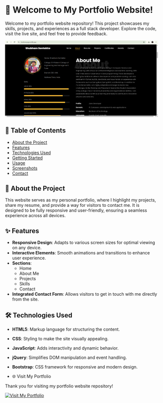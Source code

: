 # 🚀 Welcome to My Portfolio Website!

Welcome to my portfolio website repository! This project showcases my skills, projects, and experiences as a full stack developer. Explore the code, visit the live site, and feel free to provide feedback.

![Portfolio Screenshot](Screenshot%20(21).png)


## 🌟 Table of Contents

- [About the Project](#about-the-project)
- [Features](#features)
- [Technologies Used](#technologies-used)
- [Getting Started](#getting-started)
- [Usage](#usage)
- [Screenshots](#screenshots)
- [Contact](#contact)

## 📖 About the Project

This website serves as my personal portfolio, where I highlight my projects, share my resume, and provide a way for visitors to contact me. It is designed to be fully responsive and user-friendly, ensuring a seamless experience across all devices.

## ✨ Features

- **Responsive Design**: Adapts to various screen sizes for optimal viewing on any device.
- **Interactive Elements**: Smooth animations and transitions to enhance user experience.
- **Sections**:
  - Home
  - About Me
  - Projects
  - Skills
  - Contact
- **Integrated Contact Form**: Allows visitors to get in touch with me directly from the site.

## 🛠️ Technologies Used

- **HTML5**: Markup language for structuring the content.
- **CSS**: Styling to make the site visually appealing.
- **JavaScript**: Adds interactivity and dynamic behavior.
- **jQuery**: Simplifies DOM manipulation and event handling.
- **Bootstrap**: CSS framework for responsive and modern design.

- 🌐 Visit My Portfolio

Thank you for visiting my portfolio website repository!

[![Visit My Portfolio](https://img.shields.io/badge/Visit-My_Portfolio-blue?style=for-the-badge&logo=internet-explorer)](https://shubhampage.netlify.app/)
